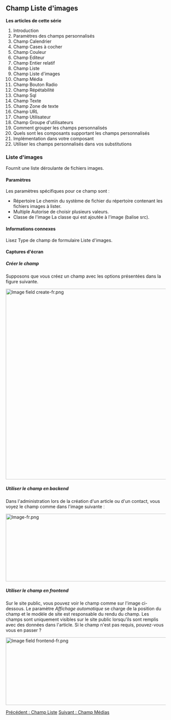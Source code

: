 <!-- Filename: J3.x:Adding_custom_fields/List_of_Images_Field / Display title: Ajout de champs personnalisés/Champ Liste d'images -->

<span id="section-portal-heading"></span>

## Champ Liste d'images

**Les articles de cette série**

1.  Introduction
2.   Paramètres des champs
    personnalisés
3.   Champ
    Calendrier
4.   Champ Cases à
    cocher
5.   Champ
    Couleur
6.   Champ
    Editeur
7.   Champ Entier
    relatif
8.   Champ
    Liste
9.   Champ Liste
    d'images
10.  Champ
    Média
11.  Champ Bouton
    Radio
12.  Champ
    Répétabilité
13.  Champ
    Sql
14.  Champ
    Texte
15.  Champ Zone de
    texte
16.  Champ
    URL
17.  Champ
    Utilisateur
18.  Champ Groupe
    d'utilisateurs
19.  Comment grouper les champs
    personnalisés
20.  Quels sont les composants supportant les champs
    personnalisés
21.  Implémentation dans votre
    composant
22.  Utiliser les champs personnalisés dans vos
    substitutions

### Liste d'images

Fournit une liste déroulante de fichiers images.

#### Paramètres

Les paramètres spécifiques pour ce champ sont ː

- Répertoire
  Le chemin du système de fichier du répertoire contenant les fichiers
  images à lister.
- Multiple
  Autorise de choisir plusieurs valeurs.
- Classe de l'image
  La classe qui est ajoutée à l'image (balise src).

#### Informations connexes

Lisez  Type de champ de formulaire Liste
d'images.

#### Captures d'écran

##### Créer le champ

Supposons que vous créez un champ avec les options présentées dans la
figure suivante.

<img
src="https://docs.joomla.org/images/thumb/a/ad/Image_field_create-fr.png/800px-Image_field_create-fr.png"
decoding="async"
srcset="https://docs.joomla.org/images/a/ad/Image_field_create-fr.png 1.5x"
data-file-width="996" data-file-height="747" width="800" height="600"
alt="Image field create-fr.png" />

##### Utiliser le champ en backend

Dans l'administration lors de la création d'un article ou d'un contact,
vous voyez le champ comme dans l'image suivante ː

<img
src="https://docs.joomla.org/images/thumb/1/1e/Image-fr.png/800px-Image-fr.png"
decoding="async"
srcset="https://docs.joomla.org/images/1/1e/Image-fr.png 1.5x"
data-file-width="989" data-file-height="263" width="800" height="213"
alt="Image-fr.png" />

##### Utiliser le champ en frontend

Sur le site public, vous pouvez voir le champ comme sur l'image
ci-dessous. Le paramètre *Affichage automatique* se charge de la
position du champ et le modèle de site est responsable du rendu du
champ.
Les champs sont uniquement visibles sur le site public lorsqu'ils sont
remplis avec des données dans l'article. Si le champ n'est pas requis,
pouvez-vous vous en passer ?

<img
src="https://docs.joomla.org/images/e/e4/Image_field_frontend-fr.png"
decoding="async" data-file-width="800" data-file-height="213"
width="800" height="213" alt="Image field frontend-fr.png" />

<a href="https://docs.joomla.org/J3.x:Adding_custom_fields/List_Field"
id="content-button" class="button expand success">Précédent : Champ
Liste</a>
<a href="https://docs.joomla.org/J3.x:Adding_custom_fields/Media_Field"
id="content-button" class="button expand">Suivant : Champ Médias</a>
